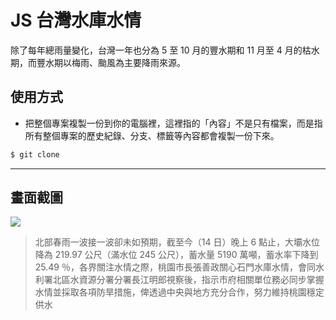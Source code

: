 # JS 台灣水庫水情

除了每年總雨量變化，台灣一年也分為 5 至 10 月的豐水期和 11 月至 4 月的枯水期，而豐水期以梅雨、颱風為主要降雨來源。

## 使用方式
- 把整個專案複製一份到你的電腦裡，這裡指的「內容」不是只有檔案，而是指所有整個專案的歷史紀錄、分支、標籤等內容都會複製一份下來。
```sh
$ git clone
```

----

## 畫面截圖
![](https://i.imgur.com/yYs555y.png)
> 北部春雨一波接一波卻未如預期，截至今（14 日）晚上 6 點止，大壩水位降為 219.97 公尺（滿水位 245 公尺），蓄水量 5190 萬噸，蓄水率下降到 25.49 ％，各界關注水情之際，桃園市長張善政關心石門水庫水情，會同水利署北區水資源分署分署長江明郎視察後，指示市府相關單位務必同步掌握水情並採取各項防旱措施，俾透過中央與地方充分合作，努力維持桃園穩定供水
